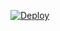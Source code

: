 [![Deploy](https://www.herokucdn.com/deploy/button.svg)](https://heroku.com/deploy?template=https://github.com/user1211/worker)